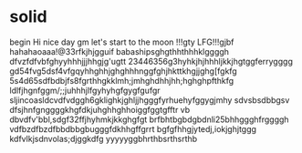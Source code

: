 # solid
begin
Hi
nice day
gm
let's start
to the moon !!!gty
LFG!!!gjbf
hahahaoaaa!@33rfkjhjgguif
babashipsghgthhthhhklggggh
dfvzfdfvbfghyyhhhjjjhhgjg'ugtt
23446356g3hyhkjhjhhhljkkjhgtggferrygggg
gd54fvg5dsf4vfgqyhhghhjghghhhnggfghjhkttkhgjjghg[fgkfg
5s4d65sdfbdbjfs8fgrthhgkklmh;jmhghdhhjhh;hghghpfthkfg
ldlfjhgnfggm/;;juhhhjlfgyhyhgfgygfgufgr
sljincoasldcvdfvdggh6gklighkjghljjhgggfyrhuehyfggygjmhy
sdvsbsdbbgsv dfsjhnfgnggggkhgfdkjuhghhghhoiggfggtgfftr
vb dbvdfv'bbl,sdgf32ffjhyhmkjkkghgfgt
brfbhtbgbdgbdnli25bhhggghfrggggh
vdfbzdfbzdfbbdbbgbugggfdkhhgffgrrt
bgfgfhhgjytedj,iokjghjtggg
kdfvlkjsdnvolas;djggkdfg
yyyyyggbhrthbsrthsrthb
